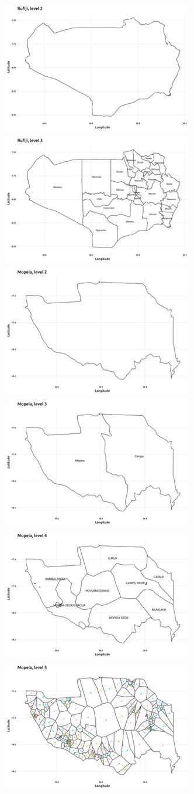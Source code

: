 ![](rufiji2.png)

![](rufiji3.png)


![](mopeia2.png)

![](mopeia3.png)

![](mopeia4.png)

![](mopeia5.png)
